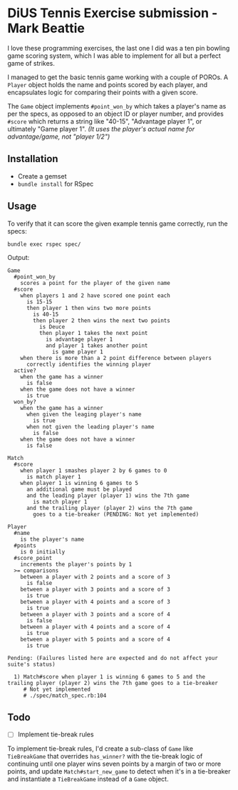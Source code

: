 # DiUS Tennis Exercise submission - Mark Beattie

I love these programming exercises, the last one I did was a ten pin bowling game scoring system, which I was able to implement for all but a perfect game of strikes.

I managed to get the basic tennis game working with a couple of POROs. A `Player` object holds the name and points scored by each player, and encapsulates logic for comparing their points with a given score.

The `Game` object implements `#point_won_by` which takes a player's name as per the specs, as opposed to an object ID or player number, and provides `#score` which returns a string like "40-15", "Advantage player 1", or ultimately "Game player 1". _(It uses the player's actual name for advantage/game, not "player 1/2")_

## Installation

* Create a gemset
* `bundle install` for RSpec

## Usage

To verify that it can score the given example tennis game correctly, run the specs:

    bundle exec rspec spec/

Output:

```
Game
  #point_won_by
    scores a point for the player of the given name
  #score
    when players 1 and 2 have scored one point each
      is 15-15
      then player 1 then wins two more points
        is 40-15
        then player 2 then wins the next two points
          is Deuce
          then player 1 takes the next point
            is advantage player 1
            and player 1 takes another point
              is game player 1
    when there is more than a 2 point difference between players
      correctly identifies the winning player
  active?
    when the game has a winner
      is false
    when the game does not have a winner
      is true
  won_by?
    when the game has a winner
      when given the leaging player's name
        is true
      when not given the leading player's name
        is false
    when the game does not have a winner
      is false

Match
  #score
    when player 1 smashes player 2 by 6 games to 0
      is match player 1
    when player 1 is winning 6 games to 5
      an additional game must be played
      and the leading player (player 1) wins the 7th game
        is match player 1
      and the trailing player (player 2) wins the 7th game
        goes to a tie-breaker (PENDING: Not yet implemented)

Player
  #name
    is the player's name
  #points
    is 0 initially
  #score_point
    increments the player's points by 1
  >= comparisons
    between a player with 2 points and a score of 3
      is false
    between a player with 3 points and a score of 3
      is true
    between a player with 4 points and a score of 3
      is true
    between a player with 3 points and a score of 4
      is false
    between a player with 4 points and a score of 4
      is true
    between a player with 5 points and a score of 4
      is true

Pending: (Failures listed here are expected and do not affect your suite's status)

  1) Match#score when player 1 is winning 6 games to 5 and the trailing player (player 2) wins the 7th game goes to a tie-breaker
     # Not yet implemented
     # ./spec/match_spec.rb:104
```

## Todo

- [ ] Implement tie-break rules

To implement tie-break rules, I'd create a sub-class of `Game` like `TieBreakGame` that overrides `has_winner?` with the tie-break logic of continuing until one player wins seven points by a margin of two or more points, and update `Match#start_new_game` to detect when it's in a tie-breaker and instantiate a `TieBreakGame` instead of a `Game` object.
